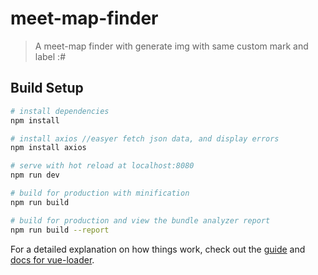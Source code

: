 # meet-map-finder

> A meet-map finder with generate img with same custom mark and label :#

## Build Setup

``` bash
# install dependencies
npm install

# install axios //easyer fetch json data, and display errors
npm install axios

# serve with hot reload at localhost:8080
npm run dev

# build for production with minification
npm run build

# build for production and view the bundle analyzer report
npm run build --report
```

For a detailed explanation on how things work, check out the [guide](http://vuejs-templates.github.io/webpack/) and [docs for vue-loader](http://vuejs.github.io/vue-loader).

